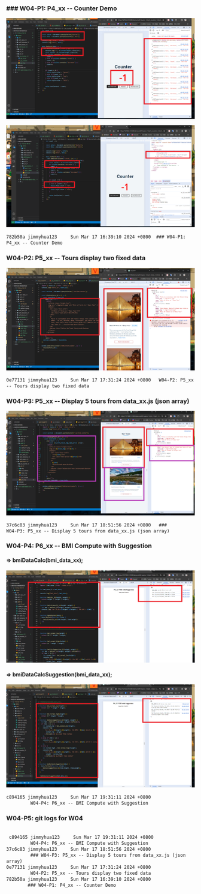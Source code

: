 ### ### W04-P1: P4_xx -- Counter Demo
 
![](w04-p1-1.png)
 
![](w04-p1-2.png)
 

```
782b50a jimmyhua123     Sun Mar 17 16:39:10 2024 +0800  ### W04-P1: P4_xx -- Counter Demo
```
### W04-P2: P5_xx -- Tours display two fixed data
 
![](w04-p2.png)
 

```
0e77131 jimmyhua123     Sun Mar 17 17:31:24 2024 +0800   W04-P2: P5_xx -- Tours display two fixed data
```
### W04-P3: P5_xx -- Display 5 tours from data_xx.js (json array)
 
![](w04-p3.png)

```
37c6c83 jimmyhua123     Sun Mar 17 18:51:56 2024 +0800   ### 
W04-P3: P5_xx -- Display 5 tours from data_xx.js (json array)
```
### W04-P4: P6_xx -- BMI Compute with Suggestion
 
#### => bmiDataCalc(bmi_data_xx);
 
![](w04-p4-1.png)
 
#### => bmiDataCalcSuggestion(bmi_data_xx);
 
![](w04-p4-2.png)
```
c894165 jimmyhua123     Sun Mar 17 19:31:11 2024 +0800 
         W04-P4: P6_xx -- BMI Compute with Suggestion 
```

### W04-P5: git logs for W04
 
```

 c894165 jimmyhua123     Sun Mar 17 19:31:11 2024 +0800 
         W04-P4: P6_xx -- BMI Compute with Suggestion  
37c6c83 jimmyhua123     Sun Mar 17 18:51:56 2024 +0800 
         ### W04-P3: P5_xx -- Display 5 tours from data_xx.js (json array)
0e77131 jimmyhua123     Sun Mar 17 17:31:24 2024 +0800 
         W04-P2: P5_xx -- Tours display two fixed data 
782b50a jimmyhua123     Sun Mar 17 16:39:10 2024 +0800 
        ### W04-P1: P4_xx -- Counter Demo
```